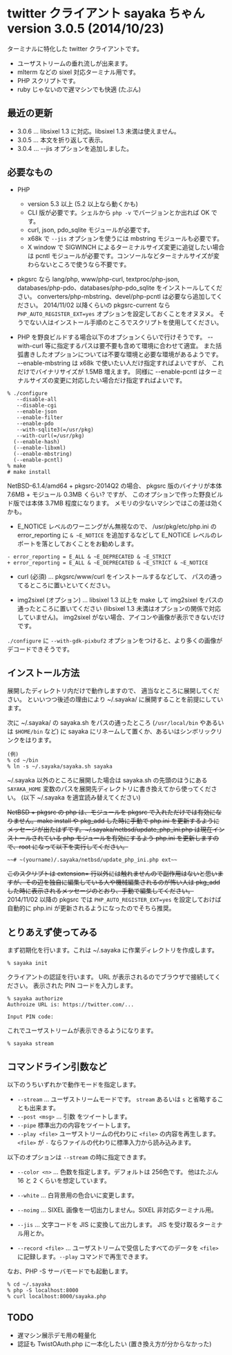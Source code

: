twitter クライアント sayaka ちゃん version 3.0.5 (2014/10/23)
======

ターミナルに特化した twitter クライアントです。

* ユーザストリームの垂れ流しが出来ます。
* mlterm などの sixel 対応ターミナル用です。
* PHP スクリプトです。
* ruby じゃないので遅マシンでも快適 (たぶん)

最近の更新
---
* 3.0.6 … libsixel 1.3 に対応。libsixel 1.3 未満は使えません。
* 3.0.5 … 本文を折り返して表示。
* 3.0.4 … --jis オプションを追加しました。


必要なもの
---
* PHP
  - version 5.3 以上 (5.2 以上なら動くかも)
  - CLI 版が必要です。シェルから `php -v` でバージョンとか出れば OK です。
  - curl, json, pdo_sqlite モジュールが必要です。
  - x68k で `--jis` オプションを使うには mbstring モジュールも必要です。
  - X window で SIGWINCH によるターミナルサイズ変更に追従したい場合は pcntl モジュールが必要です。コンソールなどターミナルサイズが変わらないところで使うなら不要です。

* pkgsrc なら
lang/php, www/php-curl, textproc/php-json,
databases/php-pdo、databases/php-pdo_sqlite
をインストールしてください。
converters/php-mbstring、devel/php-pcntl は必要なら追加してください。
2014/11/02 以降くらいの pkgsrc-current なら
`PHP_AUTO_REGISTER_EXT=yes` オプションを設定しておくことをオヌヌメ。
そうでない人はインストール手順のところでスクリプトを使用してください。


* PHP を野良ビルドする場合以下のオプションくらいで行けそうです。
--with-curl 等に指定するパスは要不要も含めて環境に合わせて適宜。
また括弧書きしたオプションについては不要な環境と必要な環境があるようです。
--enable-mbstring は x68k で使いたい人だけ指定すればよいですが、
これだけでバイナリサイズが 1.5MB 増えます。
同様に --enable-pcntl はターミナルサイズの変更に対応したい場合だけ指定すればよいです。
```
% ./configure
   --disable-all
   --disable-cgi
   --enable-json
   --enable-filter
   --enable-pdo
   --with-sqlite3(=/usr/pkg)
   --with-curl(=/usr/pkg)
  (--enable-hash)
  (--enable-libxml)
  (--enable-mbstring)
  (--enable-pcntl)
% make
# make install
```
NetBSD-6.1.4/amd64 + pkgsrc-2014Q2 の場合、
pkgsrc 版のバイナリが本体 7.6MB + モジュール 0.3MB くらい? ですが、
このオプションで作った野良ビルド版では本体 3.7MB 程度になります。
メモリの少ないマシンではこの差は効くかも。

* E_NOTICE レベルのワーニングがん無視なので、
/usr/pkg/etc/php.ini の error_reporting に
`& ~E_NOTICE` を追加するなどして
E_NOTICE レベルのレポートを落としておくことをお勧めします。
```
- error_reporting = E_ALL & ~E_DEPRECATED & ~E_STRICT
+ error_reporting = E_ALL & ~E_DEPRECATED & ~E_STRICT & ~E_NOTICE
```

* curl (必須) …
pkgsrc/www/curl をインストールするなどして、
パスの通ってるところに置いといてください。

* img2sixel (オプション) …
libsixel 1.3 以上を make して img2sixel をパスの通ったところに置いてください
(libsixel 1.3 未満はオプションの関係で対応していません)。
img2sixel がない場合、アイコンや画像が表示できないだけです。

`./configure` に `--with-gdk-pixbuf2`
オプションをつけると、より多くの画像がデコードできそうです。


インストール方法
---
展開したディレクトリ内だけで動作しますので、
適当なところに展開してください。
といいつつ後述の理由により ~/.sayaka/ に展開することを前提にしています。

次に ~/.sayaka/ の sayaka.sh をパスの通ったところ
(`/usr/local/bin` やあるいは `$HOME/bin` など)
に sayaka にリネームして置くか、あるいはシンボリックリンクをはります。
```
(例)
% cd ~/bin
% ln -s ~/.sayaka/sayaka.sh sayaka
```

~/.sayaka 以外のところに展開した場合は sayaka.sh の先頭のほうにある
`SAYAKA_HOME` 変数のパスを展開先ディレクトリに書き換えてから使ってください。
(以下 ~/.sayaka を適宜読み替えてください)


~~NetBSD + pkgsrc の php は、モジュールを pkgsrc で入れただけでは有効になりません。make install や pkg_add した時に手動で php.ini を更新するようにメッセージが出たはずです。~/.sayaka/netbsd/update_php_ini.php は現在インストールされている php モジュールを有効にするよう php.ini を更新しますので、root になって以下を実行してください。~~
```
~~# ~(yourname)/.sayaka/netbsd/update_php_ini.php ext~~
```
~~このスクリプトは extension= 行以外には触れませんので副作用はないと思いますが、その辺を独自に編集している人や機械編集されるのが怖い人は pkg_add した時に表示されるメッセージのとおり、手動で編集してください。~~
2014/11/02 以降の pkgsrc では `PHP_AUTO_REGISTER_EXT=yes` を設定しておけば自動的に php.ini が更新されるようになったのでそちら推奨。


とりあえず使ってみる
---
まず初期化を行います。これは ~/.sayaka に作業ディレクトリを作成します。
```
% sayaka init
```

クライアントの認証を行います。
URL が表示されるのでブラウザで接続してください。
表示された PIN コードを入力します。
```
% sayaka authorize
Authroize URL is: https://twitter.com/...

Input PIN code:
```

これでユーザストリームが表示できるようになります。
```
% sayaka stream
```


コマンドライン引数など
---
以下のうちいずれかで動作モードを指定します。
* `--stream` … ユーザストリームモードです。
	`stream` あるいは `s` と省略することも出来ます。
* `--post <msg>` … 引数 <msg> をツイートします。
* `--pipe`
	標準出力の内容をツイートします。
* `--play <file>`
	ユーザストリームの代わりに `<file>` の内容を再生します。
	`<file>` が `-` ならファイルの代わりに標準入力から読み込みます。

以下のオプションは `--stream` の時に指定できます。
* `--color <n>` … 色数を指定します。デフォルトは 256色です。
	他はたぶん 16 と 2 くらいを想定しています。

* `--white` … 白背景用の色合いに変更します。

* `--noimg` … SIXEL 画像を一切出力しません。SIXEL 非対応ターミナル用。

* `--jis` … 文字コードを JIS に変換して出力します。
	JIS を受け取るターミナル用とか。

* `--record <file>` … ユーザストリームで受信したすべてのデータを
	`<file>` に記録します。`--play` コマンドで再生できます。

なお、PHP -S サーバモードでも起動します。
```
% cd ~/.sayaka
% php -S localhost:8000
% curl localhost:8000/sayaka.php
```


TODO
---
* 遅マシン展示デモ用の軽量化
* 認証も TwistOAuth.php に一本化したい (置き換え方が分からなかった)


